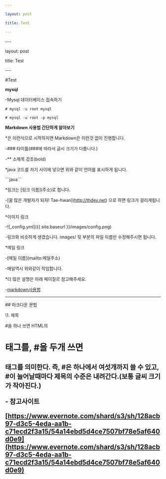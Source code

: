 ```yaml
---

layout: post

title: Test

---
```


\---

layout: post

title: Test

\---

\#Test<br />

**mysql**

-Mysql 데이터베이스 접속하기<br />

`# mysql -u root mysql`<br />

`# mysql -u root -p mysql`

**Markdown 사용법 간단하게 알아보기**<br />

*<html>은 이런식으로 시작하지면 Markdown은 이런것 없이 진행합니다.<br />

-### 타이틀(###에 따라서 글시 크기가 다릅니다.)<br />

-** 소제목 강조(bold)

*java 코드를 저기 사이에 넣으면 위와 같이 언어를 표시하게 됩니다.<br />

\```java\```

*링크는 \[링크 이름](주소)로 합니다.<br />

-\[꿈 많은 개발자가 되자! Tae-hwan]\(http://thdev.net) 으로 하면 링크가 걸리게됩니다.

*이미지 링크<br />

-!\[_config.yml]\({{ site.baseurl }}/images/config.png)<br />

-링크와 비슷하게 생겼습니다. images/ 뒷 부분의 파일 이름만 수정해주시면 됩니다.

*메일 링크<br />

-\[메일 이름]\(mailto:메일주소)<br />

-메일역시 위와같이 작업합니다.

*더 많은 설명은 아래 페이질르 참고해주세요.<br />

-[markdown사용법](https://daringfireball.net/projects/markdown/syntax)

------

\## 마크다운 문법<br />

\1. 제목<br />

\#을 하나 쓰면 HTML의 <h1> 태그를, \#을 두개 쓰면 <h2>태그를 의미한다. 즉, \#은 하나에서 여섯개까지 쓸 수 있고, \#이 늘어날때마다 제목의 수준은 내려간다.(보통 글씨 크기가 작아진다.)<br />

\- 참고사이트<br />

[https://www.evernote.com/shard/s3/sh/128acb97-d3c5-4eda-aa1b-c71ecd2f3a15/54a14ebd5d4ce7507bf78e5af640d0e9](https://www.evernote.com/shard/s3/sh/128acb97-d3c5-4eda-aa1b-c71ecd2f3a15/54a14ebd5d4ce7507bf78e5af640d0e9)